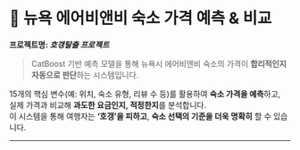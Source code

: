 # 🗽 뉴욕 에어비앤비 숙소 가격 예측 & 비교  
**프로젝트명: _호갱탈출 프로젝트_**

> CatBoost 기반 예측 모델을 통해 뉴욕시 에어비앤비 숙소의 가격이 **합리적인지 자동으로 판단**하는 시스템입니다.

15개의 핵심 변수(예: 위치, 숙소 유형, 리뷰 수 등)를 활용하여 **숙소 가격을 예측**하고,  
실제 가격과 비교해 **과도한 요금인지, 적정한지**를 분석합니다.  
이 시스템을 통해 여행자는 **‘호갱’을 피하고**, **숙소 선택의 기준을 더욱 명확히** 할 수 있습니다.

---

